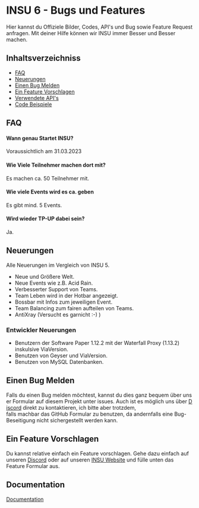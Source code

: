 
# INSU 6 - Bugs und Features

Hier kannst du Offiziele Bilder, Codes, API's und Bug sowie Feature Request anfragen. Mit deiner Hilfe können wir INSU immer Besser und Besser machen.


## Inhaltsverzeichniss

 - [FAQ]()
 - [Neuerungen]()
 - [Einen Bug Melden](https://awesomeopensource.com/project/elangosundar/awesome-README-templates)
 - [Ein Feature Vorschlagen](https://github.com/matiassingers/awesome-readme)
 - [Verwendete API's](https://bulldogjob.com/news/449-how-to-write-a-good-readme-for-your-github-project)
 - [Code Beispiele]()



## FAQ

#### Wann genau Startet INSU?

Voraussichtlich am 31.03.2023

#### Wie Viele Teilnehmer machen dort mit?

Es machen ca. 50 Teilnehmer mit.

#### Wie viele Events wird es ca. geben

Es gibt mind. 5 Events.

#### Wird wieder TP-UP dabei sein?

Ja.


## Neuerungen

Alle Neuerungen im Vergleich von INSU 5.

 - Neue und Größere Welt.
 - Neue Events wie z.B. Acid Rain.
 - Verbesserter Support von Teams.
 - Team Leben wird in der Hotbar angezeigt.
 - Bossbar mit Infos zum jeweiligen Event.
 - Team Balancing zum fairen aufteilen von Teams.
 - AntiXray (Versucht es garnicht :-) )

 ### Entwickler Neuerungen
- Benutzern der Software Paper 1.12.2 mit der Waterfall Proxy (1.13.2) inskulsive ViaVersion.
- Benutzen von Geyser und ViaVersion.
- Benutzen von MySQL Datenbanken.

## Einen Bug Melden

Falls du einen Bug melden möchtest, kannst du dies ganz bequem über unser Formular auf diesem Projekt unter issues. Auch ist es möglich uns über [Discord](https://discord.com/invite/eKgkSz7WQQ) direkt zu kontaktieren, ich bitte aber trotzdem, falls machbar das GitHub Formular zu benutzen, da andernfalls eine Bug-Beseitigung nicht sichergestellt werden kann.


## Ein Feature Vorschlagen

Du kannst relative einfach ein Feature vorschlagen. Gehe dazu einfach auf unseren [Discord](https://discord.com/invite/eKgkSz7WQQ) oder auf unseren [INSU Website](https://insu.the-flames.de) und fülle unten das Feature Formular aus.


## Documentation

[Documentation](https://linktodocumentation)

